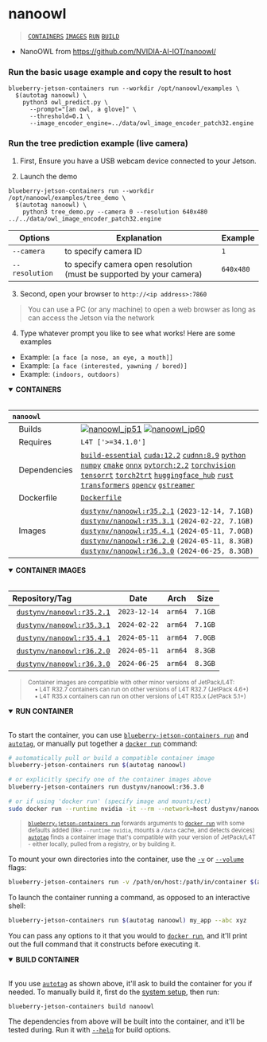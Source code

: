 # nanoowl

> [`CONTAINERS`](#user-content-containers) [`IMAGES`](#user-content-images) [`RUN`](#user-content-run) [`BUILD`](#user-content-build)


* NanoOWL from https://github.com/NVIDIA-AI-IOT/nanoowl/

### Run the basic usage example and copy the result to host

```
blueberry-jetson-containers run --workdir /opt/nanoowl/examples \
  $(autotag nanoowl) \
    python3 owl_predict.py \
      --prompt="[an owl, a glove]" \
      --threshold=0.1 \
      --image_encoder_engine=../data/owl_image_encoder_patch32.engine
```

### Run the tree prediction example (live camera)

1. First, Ensure you have a USB webcam device connected to your Jetson.

2. Launch the demo

```
blueberry-jetson-containers run --workdir /opt/nanoowl/examples/tree_demo \
  $(autotag nanoowl) \
    python3 tree_demo.py --camera 0 --resolution 640x480 ../../data/owl_image_encoder_patch32.engine
```

| Options | Explanation | Example |
| ------- | ----------- | ------- |
| `--camera` | to specify camera ID | `1` |
| `--resolution` | to specify camera open resolution (must be supported by your camera) | `640x480` |

3. Second, open your browser to `http://<ip address>:7860`

> You can use a PC (or any machine) to open a web browser as long as  can access the Jetson via the network

4. Type whatever prompt you like to see what works! Here are some examples

  - Example: `[a face [a nose, an eye, a mouth]]`
  - Example: `[a face (interested, yawning / bored)]`
  - Example: `(indoors, outdoors)`

<details open>
<summary><b><a id="containers">CONTAINERS</a></b></summary>
<br>

| **`nanoowl`** | |
| :-- | :-- |
| &nbsp;&nbsp;&nbsp;Builds | [![`nanoowl_jp51`](https://img.shields.io/github/actions/workflow/status/dusty-nv/blueberry-jetson-containers/nanoowl_jp51.yml?label=nanoowl:jp51)](https://github.com/dusty-nv/blueberry-jetson-containers/actions/workflows/nanoowl_jp51.yml) [![`nanoowl_jp60`](https://img.shields.io/github/actions/workflow/status/dusty-nv/blueberry-jetson-containers/nanoowl_jp60.yml?label=nanoowl:jp60)](https://github.com/dusty-nv/blueberry-jetson-containers/actions/workflows/nanoowl_jp60.yml) |
| &nbsp;&nbsp;&nbsp;Requires | `L4T ['>=34.1.0']` |
| &nbsp;&nbsp;&nbsp;Dependencies | [`build-essential`](/packages/build/build-essential) [`cuda:12.2`](/packages/cuda/cuda) [`cudnn:8.9`](/packages/cuda/cudnn) [`python`](/packages/build/python) [`numpy`](/packages/numpy) [`cmake`](/packages/build/cmake/cmake_pip) [`onnx`](/packages/onnx) [`pytorch:2.2`](/packages/pytorch) [`torchvision`](/packages/pytorch/torchvision) [`tensorrt`](/packages/tensorrt) [`torch2trt`](/packages/pytorch/torch2trt) [`huggingface_hub`](/packages/llm/huggingface_hub) [`rust`](/packages/build/rust) [`transformers`](/packages/llm/transformers) [`opencv`](/packages/opencv) [`gstreamer`](/packages/gstreamer) |
| &nbsp;&nbsp;&nbsp;Dockerfile | [`Dockerfile`](Dockerfile) |
| &nbsp;&nbsp;&nbsp;Images | [`dustynv/nanoowl:r35.2.1`](https://hub.docker.com/r/dustynv/nanoowl/tags) `(2023-12-14, 7.1GB)`<br>[`dustynv/nanoowl:r35.3.1`](https://hub.docker.com/r/dustynv/nanoowl/tags) `(2024-02-22, 7.1GB)`<br>[`dustynv/nanoowl:r35.4.1`](https://hub.docker.com/r/dustynv/nanoowl/tags) `(2024-05-11, 7.0GB)`<br>[`dustynv/nanoowl:r36.2.0`](https://hub.docker.com/r/dustynv/nanoowl/tags) `(2024-05-11, 8.3GB)`<br>[`dustynv/nanoowl:r36.3.0`](https://hub.docker.com/r/dustynv/nanoowl/tags) `(2024-06-25, 8.3GB)` |

</details>

<details open>
<summary><b><a id="images">CONTAINER IMAGES</a></b></summary>
<br>

| Repository/Tag | Date | Arch | Size |
| :-- | :--: | :--: | :--: |
| &nbsp;&nbsp;[`dustynv/nanoowl:r35.2.1`](https://hub.docker.com/r/dustynv/nanoowl/tags) | `2023-12-14` | `arm64` | `7.1GB` |
| &nbsp;&nbsp;[`dustynv/nanoowl:r35.3.1`](https://hub.docker.com/r/dustynv/nanoowl/tags) | `2024-02-22` | `arm64` | `7.1GB` |
| &nbsp;&nbsp;[`dustynv/nanoowl:r35.4.1`](https://hub.docker.com/r/dustynv/nanoowl/tags) | `2024-05-11` | `arm64` | `7.0GB` |
| &nbsp;&nbsp;[`dustynv/nanoowl:r36.2.0`](https://hub.docker.com/r/dustynv/nanoowl/tags) | `2024-05-11` | `arm64` | `8.3GB` |
| &nbsp;&nbsp;[`dustynv/nanoowl:r36.3.0`](https://hub.docker.com/r/dustynv/nanoowl/tags) | `2024-06-25` | `arm64` | `8.3GB` |

> <sub>Container images are compatible with other minor versions of JetPack/L4T:</sub><br>
> <sub>&nbsp;&nbsp;&nbsp;&nbsp;• L4T R32.7 containers can run on other versions of L4T R32.7 (JetPack 4.6+)</sub><br>
> <sub>&nbsp;&nbsp;&nbsp;&nbsp;• L4T R35.x containers can run on other versions of L4T R35.x (JetPack 5.1+)</sub><br>
</details>

<details open>
<summary><b><a id="run">RUN CONTAINER</a></b></summary>
<br>

To start the container, you can use [`blueberry-jetson-containers run`](/docs/run.md) and [`autotag`](/docs/run.md#autotag), or manually put together a [`docker run`](https://docs.docker.com/engine/reference/commandline/run/) command:
```bash
# automatically pull or build a compatible container image
blueberry-jetson-containers run $(autotag nanoowl)

# or explicitly specify one of the container images above
blueberry-jetson-containers run dustynv/nanoowl:r36.3.0

# or if using 'docker run' (specify image and mounts/ect)
sudo docker run --runtime nvidia -it --rm --network=host dustynv/nanoowl:r36.3.0
```
> <sup>[`blueberry-jetson-containers run`](/docs/run.md) forwards arguments to [`docker run`](https://docs.docker.com/engine/reference/commandline/run/) with some defaults added (like `--runtime nvidia`, mounts a `/data` cache, and detects devices)</sup><br>
> <sup>[`autotag`](/docs/run.md#autotag) finds a container image that's compatible with your version of JetPack/L4T - either locally, pulled from a registry, or by building it.</sup>

To mount your own directories into the container, use the [`-v`](https://docs.docker.com/engine/reference/commandline/run/#volume) or [`--volume`](https://docs.docker.com/engine/reference/commandline/run/#volume) flags:
```bash
blueberry-jetson-containers run -v /path/on/host:/path/in/container $(autotag nanoowl)
```
To launch the container running a command, as opposed to an interactive shell:
```bash
blueberry-jetson-containers run $(autotag nanoowl) my_app --abc xyz
```
You can pass any options to it that you would to [`docker run`](https://docs.docker.com/engine/reference/commandline/run/), and it'll print out the full command that it constructs before executing it.
</details>
<details open>
<summary><b><a id="build">BUILD CONTAINER</b></summary>
<br>

If you use [`autotag`](/docs/run.md#autotag) as shown above, it'll ask to build the container for you if needed.  To manually build it, first do the [system setup](/docs/setup.md), then run:
```bash
blueberry-jetson-containers build nanoowl
```
The dependencies from above will be built into the container, and it'll be tested during.  Run it with [`--help`](/blueberry_jetson_containers/build.py) for build options.
</details>
